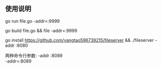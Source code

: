 ## 使用说明
go run file.go -addr=:9999

go build file.go && file -addr=:9999

go install https://github.com/yangtao596739215/fileserver && ./fileserver -addr :8080


两种命令行参数:
-addr :8089  
-addr=:8089 